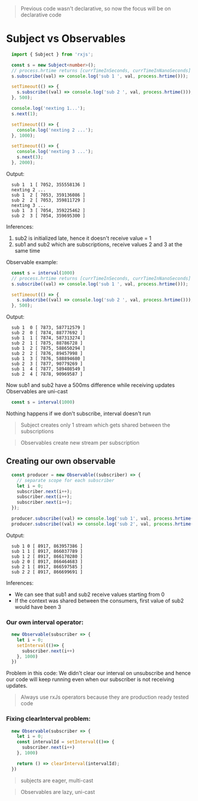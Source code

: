 > Previous code wasn't declarative, so now the focus will be on declarative code

# Subject vs Observables

```typescript
  import { Subject } from 'rxjs';

  const s = new Subject<number>();
  // process.hrtime returns [currTimeInSeconds, currTimeInNanoSeconds]
  s.subscribe((val) => console.log('sub 1 ', val, process.hrtime()));

  setTimeout(() => {
    s.subscribe((val) => console.log('sub 2 ', val, process.hrtime()));
  }, 500);

  console.log('nexting 1...');
  s.next(1);

  setTimeout(() => {
    console.log('nexting 2 ...');
  }, 1000);

  setTimeout(() => {
    console.log('nexting 3 ...');
    s.next(3);
  }, 2000);


```

Output: 
```
  sub 1  1 [ 7052, 355558136 ]
  nexting 2 ...
  sub 1  2 [ 7053, 359136086 ]
  sub 2  2 [ 7053, 359811729 ]
  nexting 3 ...
  sub 1  3 [ 7054, 359225462 ]
  sub 2  3 [ 7054, 359695300 ]

```
Inferences:
1. sub2 is initialized late, hence it doesn't receive value = 1
2. sub1 and sub2 which are subscriptions, receive values 2 and 3 at the same time 

Observable example:
```typescript
  const s = interval(1000)
  // process.hrtime returns [currTimeInSeconds, currTimeInNanoSeconds]
  s.subscribe((val) => console.log('sub 1 ', val, process.hrtime()));

  setTimeout(() => {
    s.subscribe((val) => console.log('sub 2 ', val, process.hrtime()));
  }, 500);

```
Output:
```
  sub 1  0 [ 7873, 587712579 ]
  sub 2  0 [ 7874, 88777692 ]
  sub 1  1 [ 7874, 587313274 ]
  sub 2  1 [ 7875, 88786728 ]
  sub 1  2 [ 7875, 588650294 ]
  sub 2  2 [ 7876, 89457998 ]
  sub 1  3 [ 7876, 588894680 ]
  sub 2  3 [ 7877, 90779269 ]
  sub 1  4 [ 7877, 589408549 ]
  sub 2  4 [ 7878, 90969587 ]

```
Now sub1 and sub2 have a 500ms difference while receiving updates
Observables are uni-cast
```typescript
  const s = interval(1000)
```
Nothing happens if we don't subscribe, interval doesn't run

> Subject creates only 1 stream which gets shared between the subscriptions

> Observables create new stream per subscription

## Creating our own observable

```typescript
  const producer = new Observable((subscriber) => {
    // separate scope for each subscriber
    let i = 0;
    subscriber.next(i++);
    subscriber.next(i++);
    subscriber.next(i++);
  });

  producer.subscribe((val) => console.log('sub 1', val, process.hrtime()));
  producer.subscribe((val) => console.log('sub 2', val, process.hrtime()));

```
Output:
```
  sub 1 0 [ 8917, 863957386 ]
  sub 1 1 [ 8917, 866037789 ]
  sub 1 2 [ 8917, 866170280 ]
  sub 2 0 [ 8917, 866464683 ]
  sub 2 1 [ 8917, 866597585 ]
  sub 2 2 [ 8917, 866699691 ]

```
Inferences:
- We can see that sub1 and sub2 receive values starting from 0
- If the context was shared between the consumers, first value of sub2 would have been 3

### Our own interval operator:
```typescript
  new Observable(subscriber => {
    let i = 0;
    setInterval(()=> {
      subscriber.next(i++)
    }, 1000)
  })

```
Problem in this code: We didn't clear our interval on unsubscribe and hence our code will keep running even when our subscriber is not receiving updates.
> Always use rxJs operators because they are production ready tested code

### Fixing clearInterval problem:

```typescript
  new Observable(subscriber => {
    let i = 0;
    const intervalId = setInterval(()=> {
      subscriber.next(i++)
    }, 1000)

    return () => clearInterval(intervalId);
  })
```

> subjects are eager, multi-cast

> Observables are lazy, uni-cast
